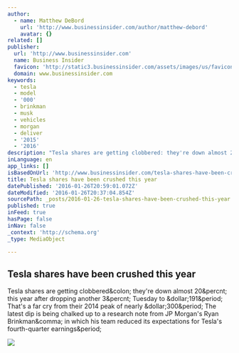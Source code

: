 ```yaml
---
author:
  - name: Matthew DeBord
    url: 'http://www.businessinsider.com/author/matthew-debord'
    avatar: {}
related: []
publisher:
  url: 'http://www.businessinsider.com'
  name: Business Insider
  favicon: 'http://static3.businessinsider.com/assets/images/us/favicons/favicon.ico?v=zXXjpe0lwg'
  domain: www.businessinsider.com
keywords:
  - tesla
  - model
  - '000'
  - brinkman
  - musk
  - vehicles
  - morgan
  - deliver
  - '2015'
  - '2016'
description: "Tesla shares are getting clobbered: they're down almost 20% this year after dropping another 3% Tuesday to $191. That's a far cry from their 2014 peak of nearly $300. The latest dip is being chalked up to a research note from JP Morgan's Ryan Brinkman, in which his team reduced its expectations for Tesla's fourth-quarter earnings."
inLanguage: en
app_links: []
isBasedOnUrl: 'http://www.businessinsider.com/tesla-shares-have-been-crushed-this-year-2016-1'
title: Tesla shares have been crushed this year
datePublished: '2016-01-26T20:59:01.072Z'
dateModified: '2016-01-26T20:37:04.854Z'
sourcePath: _posts/2016-01-26-tesla-shares-have-been-crushed-this-year.md
published: true
inFeed: true
hasPage: false
inNav: false
_context: 'http://schema.org'
_type: MediaObject

---
```

<article style=""><h1>Tesla shares have been crushed this year</h1><p>Tesla shares are getting clobbered&amp;colon; they're down almost 20&amp;percnt; this year after dropping another 3&amp;percnt; Tuesday to &amp;dollar;191&amp;period; That's a far cry from their 2014 peak of nearly &amp;dollar;300&amp;period; The latest dip is being chalked up to a research note from JP Morgan's Ryan Brinkman&amp;comma; in which his team reduced its expectations for Tesla's fourth-quarter earnings&amp;period;</p><img src="http://static3.businessinsider.com/image/55fdb0509dd7cc10008bba3a-3498-2694/musk.jpg" /></article>